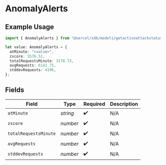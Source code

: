 # AnomalyAlerts

## Example Usage

```typescript
import { AnomalyAlerts } from "@vercel/sdk/models/getactiveattackstatusop.js";

let value: AnomalyAlerts = {
  atMinute: "<value>",
  zscore: 5576.51,
  totalRequestsMinute: 3178.73,
  avgRequests: 6141.75,
  stddevRequests: 4196,
};
```

## Fields

| Field                 | Type                  | Required              | Description           |
| --------------------- | --------------------- | --------------------- | --------------------- |
| `atMinute`            | *string*              | :heavy_check_mark:    | N/A                   |
| `zscore`              | *number*              | :heavy_check_mark:    | N/A                   |
| `totalRequestsMinute` | *number*              | :heavy_check_mark:    | N/A                   |
| `avgRequests`         | *number*              | :heavy_check_mark:    | N/A                   |
| `stddevRequests`      | *number*              | :heavy_check_mark:    | N/A                   |